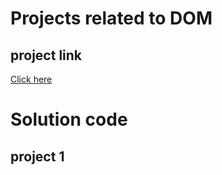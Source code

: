 # Projects related to DOM

## project link
[Click here](https://stackblitz.com/edit/dom-project-chaiaurcode?file=index.html)

# Solution code

## project 1
 
```javascript


```